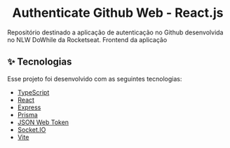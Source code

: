 <h1 align="center">Authenticate Github Web - React.js </h1>
Repositório destinado a aplicação de autenticação no Github desenvolvida no NLW DoWhile da Rocketseat.
Frontend da aplicação

## ✨ Tecnologias

Esse projeto foi desenvolvido com as seguintes tecnologias:

- [TypeScript](https://www.typescriptlang.org/)
- [React](https://pt-br.reactjs.org/)
- [Express](https://expressjs.com/pt-br/)
- [Prisma](https://www.prisma.io/)
- [JSON Web Token](https://jwt.io/)
- [Socket.IO](https://socket.io/)
- [Vite](https://vitejs.dev/)
